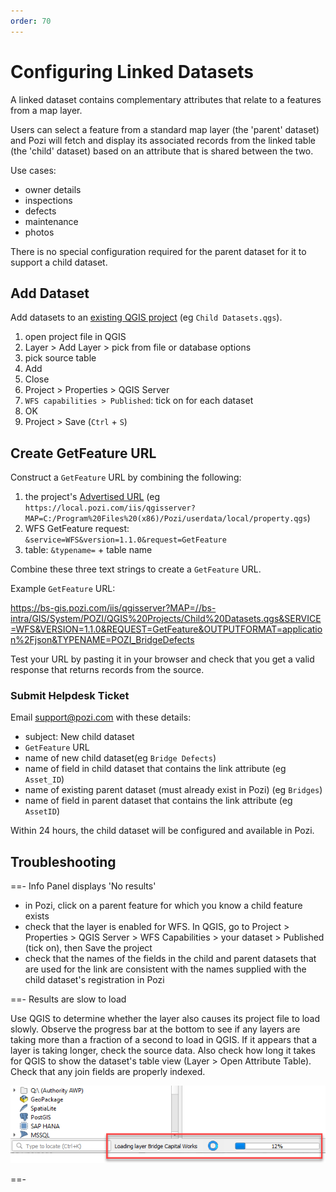 ```yaml
---
order: 70
---
```


# Configuring Linked Datasets

A linked dataset contains complementary attributes that relate to a features from a map layer.

Users can select a feature from a standard map layer (the 'parent' dataset) and Pozi will fetch and display its associated records from the linked table (the 'child' dataset) based on an attribute that is shared between the two.

Use cases:

* owner details
* inspections
* defects
* maintenance
* photos

There is no special configuration required for the parent dataset for it to support a child dataset.

## Add Dataset

Add datasets to an [existing QGIS project](creating-qgis-projects) (eg `Child Datasets.qgs`).

1. open project file in QGIS
2. Layer > Add Layer > pick from file or database options
3. pick source table
4. Add
5. Close
6. Project > Properties > QGIS Server
7. `WFS capabilities > Published`: tick on for each dataset
8. OK
9. Project > Save (`Ctrl` + `S`)

## Create GetFeature URL

Construct a `GetFeature` URL by combining the following:

1. the project's [Advertised URL](/admin-guide/qgis/creating-qgis-projects/#construct-advertised-url) (eg `https://local.pozi.com/iis/qgisserver?MAP=C:/Program%20Files%20(x86)/Pozi/userdata/local/property.qgs`)
2. WFS GetFeature request: `&service=WFS&version=1.1.0&request=GetFeature`
3. table: `&typename=` + table name

Combine these three text strings to create a `GetFeature` URL.

Example `GetFeature` URL:

https://bs-gis.pozi.com/iis/qgisserver?MAP=//bs-intra/GIS/System/POZI/QGIS%20Projects/Child%20Datasets.qgs&SERVICE=WFS&VERSION=1.1.0&REQUEST=GetFeature&OUTPUTFORMAT=application%2Fjson&TYPENAME=POZI_BridgeDefects

Test your URL by pasting it in your browser and check that you get a valid response that returns records from the source.

### Submit Helpdesk Ticket

Email support@pozi.com with these details:

* subject: New child dataset
* `GetFeature` URL
* name of new child dataset(eg `Bridge Defects`)
* name of field in child dataset that contains the link attribute (eg `Asset_ID`)
* name of existing parent dataset (must already exist in Pozi) (eg `Bridges`)
* name of field in parent dataset that contains the link attribute (eg `AssetID`)

Within 24 hours, the child dataset will be configured and available in Pozi.

## Troubleshooting

==- Info Panel displays 'No results'

* in Pozi, click on a parent feature for which you know a child feature exists
* check that the layer is enabled for WFS. In QGIS, go to Project > Properties > QGIS Server > WFS Capabilities > your dataset > Published (tick on), then Save the project
* check that the names of the fields in the child and parent datasets that are used for the link are consistent with the names supplied with the child dataset's registration in Pozi

==- Results are slow to load

Use QGIS to determine whether the layer also causes its project file to load slowly. Observe the progress bar at the bottom to see if any layers are taking more than a fraction of a second to load in QGIS. If it appears that a layer is taking longer, check the source data. Also check how long it takes for QGIS to show the dataset's table view (Layer > Open Attribute Table). Check that any join fields are properly indexed.

![](img/qgis-project-loading-status.png)

==-

